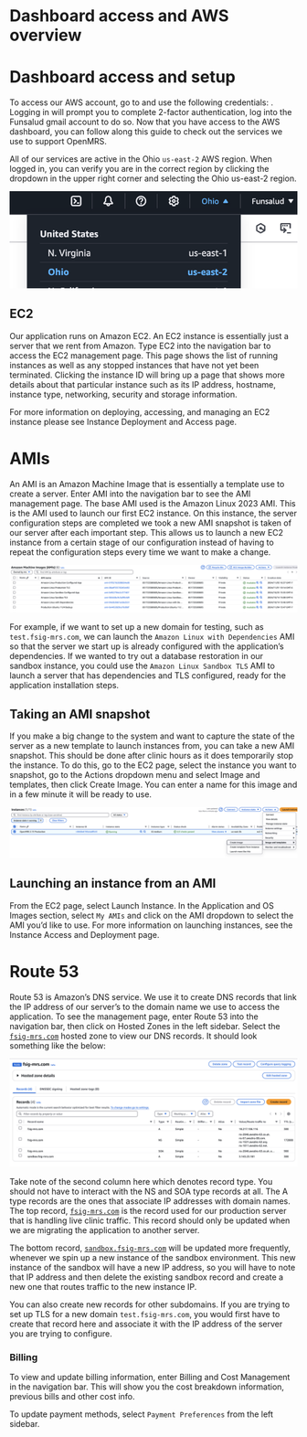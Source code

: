 # Dashboard access and AWS overview

# Dashboard access and setup

To access our AWS account, go to <LOGIN LINK> and use the following credentials: <root user creds>. Logging in will prompt you to complete 2-factor authentication, log into the Funsalud gmail account to do so. Now that you have access to the AWS dashboard, you can follow along this guide to check out the services we use to support OpenMRS. 

All of our services are active in the Ohio `us-east-2` AWS region. When logged in, you can verify you are in the correct region by clicking the dropdown in the upper right corner and selecting the Ohio us-east-2 region.

![Screenshot 2024-12-12 at 1.22.00 PM.png](Dashboard%20access%20and%20AWS%20overview%2015a937b90447805b856eddb26f6eb9e8/Screenshot_2024-12-12_at_1.22.00_PM.png)

## EC2

Our application runs on Amazon EC2. An EC2 instance is essentially just a server that we rent from Amazon. Type EC2 into the navigation bar to access the EC2 management page. This page shows the list of running instances as well as any stopped instances that have not yet been terminated. Clicking the instance ID will bring up a page that shows more details about that particular instance such as its IP address, hostname, instance type, networking, security and storage information.

For more information on deploying, accessing, and managing an EC2 instance please see Instance Deployment and Access page. 

# AMIs

An AMI is an Amazon Machine Image that is essentially a template use to create a server. Enter AMI into the navigation bar to see the AMI management page. The base AMI used is the Amazon Linux 2023 AMI. This is the AMI used to launch our first EC2 instance. On this instance, the server configuration steps are completed we took a new AMI snapshot is taken of our server after each important step. This allows us to launch a new EC2 instance from a certain stage of our configuration instead of having to repeat the configuration steps every time we want to make a change. 

![Screenshot 2024-12-12 at 12.28.12 PM.png](Dashboard%20access%20and%20AWS%20overview%2015a937b90447805b856eddb26f6eb9e8/Screenshot_2024-12-12_at_12.28.12_PM.png)

For example, if we want to set up a new domain for testing, such as `test.fsig-mrs.com`, we can launch the `Amazon Linux with Dependencies` AMI so that the server we start up is already configured with the application’s dependencies. If we wanted to try out a database restoration in our sandbox instance, you could use the `Amazon Linux Sandbox TLS` AMI to launch a server that has dependencies and TLS configured, ready for the application installation steps. 

## Taking an AMI snapshot

If you make a big change to the system and want to capture the state of the server as a new template to launch instances from, you can take a new AMI snapshot. This should be done after clinic hours as it does temporarily stop the instance. To do this, go to the EC2 page, select the instance you want to snapshot, go to the Actions dropdown menu and select Image and templates, then click Create Image. You can enter a name for this image and in a few minute it will be ready to use. 

![Screenshot 2024-12-12 at 12.35.10 PM.png](Dashboard%20access%20and%20AWS%20overview%2015a937b90447805b856eddb26f6eb9e8/Screenshot_2024-12-12_at_12.35.10_PM.png)

## Launching an instance from an AMI

From the EC2 page, select Launch Instance. In the Application and OS Images section, select `My AMIs` and click on the AMI dropdown to select the AMI you’d like to use. For more information on launching instances, see the Instance Access and Deployment page.

# Route 53

Route 53 is Amazon’s DNS service. We use it to create DNS records that link the IP address of our server’s to the domain name we use to access the application. To see the management page, enter Route 53 into the navigation bar, then click on Hosted Zones in the left sidebar. Select the [`fsig-mrs.com`](http://fsig-mrs.com) hosted zone to view our DNS records. It should look something like the below:

![Screenshot 2024-12-12 at 12.41.25 PM.png](Dashboard%20access%20and%20AWS%20overview%2015a937b90447805b856eddb26f6eb9e8/Screenshot_2024-12-12_at_12.41.25_PM.png)

Take note of the second column here which denotes record type. You should not have to interact with the NS and SOA type records at all. The A type records are the ones that associate IP addresses with domain names. The top record, [`fsig-mrs.com`](http://fsig-mrs.com) is the record used for our production server that is handling live clinic traffic. This record should only be updated when we are migrating the application to another server. 

The bottom record, [`sandbox.fsig-mrs.com`](http://sandbox.fsig-mrs.com) will be updated more frequently, whenever we spin up a new instance of the sandbox environment. This new instance of the sandbox will have a new IP address, so you will have to note that IP address and then delete the existing sandbox record and create a new one that routes traffic to the new instance IP. 

You can also create new records for other subdomains. If you are trying to set up TLS for a new domain `test.fsig-mrs.com`, you would first have to create that record here and associate it with the IP address of the server you are trying to configure. 

### Billing

To view and update billing information, enter Billing and Cost Management in the navigation bar. This will show you the cost breakdown information, previous bills and other cost info. 

To update payment methods, select `Payment Preferences` from the left sidebar.